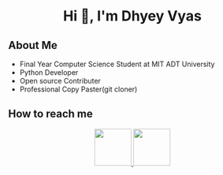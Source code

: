 <h1 align="center"> Hi 👋, I'm Dhyey Vyas</h1>

## About Me
- Final Year Computer Science Student at MIT ADT University
- Python Developer
- Open source Contributer
- Professional Copy Paster(git cloner)


## How to reach me 
<section align="center">
<a href="https://www.instagram.com/_the_eyyy_/"><img src="https://cdn.icon-icons.com/icons2/791/PNG/512/instagram_f_icon-icons.com_65485.png" width=75 height=75></img> </a>
<a href="https://www.linkedin.com/in/dhyeyv/"><img src="https://cdn.icon-icons.com/icons2/1/PNG/256/sociallinkedin_member_70.png" width=75 height=75></img> </a>
</section>


<!---
Dhyey17/Dhyey17 is a ✨ special ✨ repository because its `README.md` (this file) appears on your GitHub profile.
You can click the Preview link to take a look at your changes.
--->
